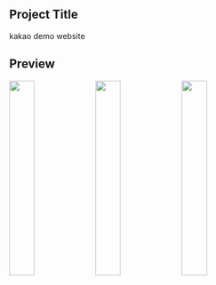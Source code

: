## Project Title
kakao demo website

## Preview
<div>
<img src="https://user-images.githubusercontent.com/76686137/103344489-17558400-4ad2-11eb-8339-c1332a6b2c67.png" width="30%"/>
<img src="https://user-images.githubusercontent.com/76686137/103344492-1886b100-4ad2-11eb-8b86-5414771d3470.png" width="30%"/>
<img src="https://user-images.githubusercontent.com/76686137/103344496-19b7de00-4ad2-11eb-835e-00056aeb876a.png" width="30%"/>
</div>
 
